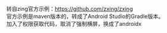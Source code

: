 转自zing官方示例：https://github.com/zxing/zxing   
官方示例是maven版本的，转成了Android Studio的Gradle版本。   
加入了权限获取代码，取消了强制横屏，换成了androidx